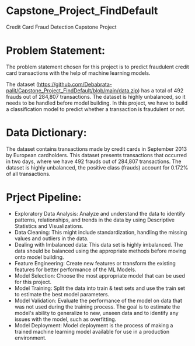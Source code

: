 # Capstone_Project_FindDefault
Credit Card Fraud Detection Capstone Project

# Problem Statement:
The problem statement chosen for this project is to predict fraudulent credit card transactions with the help of machine learning models.

The dataset (https://github.com/Debabrata-palit/Capstone_Project_FindDefault/blob/main/data.zip) has a total of 492 frauds out of 284,807 transactions. The dataset is highly unbalanced, so it needs to be handled before model building. In this project, we have to build a classification model to predict whether a transaction is fraudulent or not.

# Data Dictionary:  
  
The dataset contains transactions made by credit cards in September 2013 by European cardholders. This dataset presents transactions that occurred in two days, where we have 492 frauds out of 284,807 transactions. The dataset is highly unbalanced, the positive class (frauds) account for 0.172% of all transactions.

# Prject Pipeline:

- Exploratory Data Analysis: Analyze and understand the data to identify patterns, relationships, and trends in the data by using Descriptive Statistics and Visualizations.
- Data Cleaning: This might include standardization, handling the missing values and outliers in the data.
- Dealing with Imbalanced data: This data set is highly imbalanced. The data should be balanced using the appropriate methods before moving onto model building.
- Feature Engineering: Create new features or transform the existing features for better performance of the ML Models.
- Model Selection: Choose the most appropriate model that can be used for this project.
- Model Training: Split the data into train & test sets and use the train set to estimate the best model parameters.
- Model Validation: Evaluate the performance of the model on data that was not used during the training process. The goal is to estimate the model's ability to generalize to new, unseen data and to identify any issues with the model, such as overfitting.
- Model Deployment: Model deployment is the process of making a trained machine learning model available for use in a production environment.
